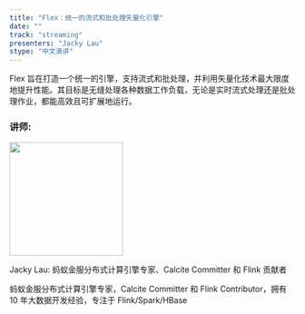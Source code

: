 ```yaml
---
title: "Flex：统一的流式和批处理矢量化引擎"
date: ""
track: "streaming"
presenters: "Jacky Lau"
stype: "中文演讲"
---
```


Flex 旨在打造一个统一的引擎，支持流式和批处理，并利用矢量化技术最大限度地提升性能。其目标是无缝处理各种数据工作负载，无论是实时流式处理还是批处理作业，都能高效且可扩展地运行。

### 讲师:

<img src="https://sessionize.com/image/d1f0-400o400o1-Y9Jb1kV34FfnXoT1DRv3hh.jpg" width="200" /><br/>

Jacky Lau: 蚂蚁金服分布式计算引擎专家、Calcite Committer 和 Flink 贡献者

蚂蚁金服分布式计算引擎专家，Calcite Committer 和 Flink Contributor，拥有 10 年大数据开发经验，专注于 Flink/Spark/HBase